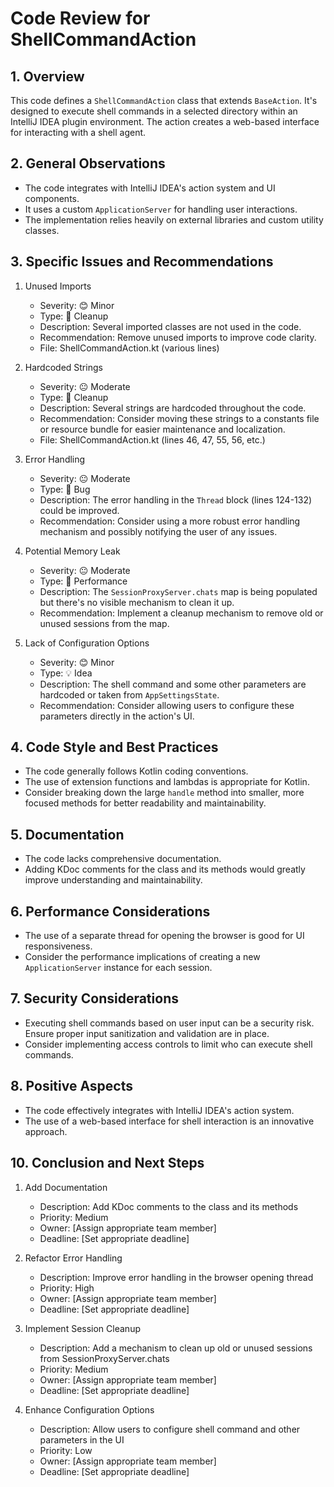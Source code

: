 # Code Review for ShellCommandAction

## 1. Overview

This code defines a `ShellCommandAction` class that extends `BaseAction`. It's designed to execute shell commands in a selected directory within an IntelliJ IDEA plugin environment. The action creates a web-based interface for interacting with a shell agent.

## 2. General Observations

- The code integrates with IntelliJ IDEA's action system and UI components.
- It uses a custom `ApplicationServer` for handling user interactions.
- The implementation relies heavily on external libraries and custom utility classes.

## 3. Specific Issues and Recommendations

1. Unused Imports
   - Severity: 😊 Minor
   - Type: 🧹 Cleanup
   - Description: Several imported classes are not used in the code.
   - Recommendation: Remove unused imports to improve code clarity.
   - File: ShellCommandAction.kt (various lines)

2. Hardcoded Strings
   - Severity: 😐 Moderate
   - Type: 🧹 Cleanup
   - Description: Several strings are hardcoded throughout the code.
   - Recommendation: Consider moving these strings to a constants file or resource bundle for easier maintenance and localization.
   - File: ShellCommandAction.kt (lines 46, 47, 55, 56, etc.)

3. Error Handling
   - Severity: 😐 Moderate
   - Type: 🐛 Bug
   - Description: The error handling in the `Thread` block (lines 124-132) could be improved.
   - Recommendation: Consider using a more robust error handling mechanism and possibly notifying the user of any issues.

4. Potential Memory Leak
   - Severity: 😐 Moderate
   - Type: 🚀 Performance
   - Description: The `SessionProxyServer.chats` map is being populated but there's no visible mechanism to clean it up.
   - Recommendation: Implement a cleanup mechanism to remove old or unused sessions from the map.

5. Lack of Configuration Options
   - Severity: 😊 Minor
   - Type: 💡 Idea
   - Description: The shell command and some other parameters are hardcoded or taken from `AppSettingsState`.
   - Recommendation: Consider allowing users to configure these parameters directly in the action's UI.

## 4. Code Style and Best Practices

- The code generally follows Kotlin coding conventions.
- The use of extension functions and lambdas is appropriate for Kotlin.
- Consider breaking down the large `handle` method into smaller, more focused methods for better readability and maintainability.

## 5. Documentation

- The code lacks comprehensive documentation.
- Adding KDoc comments for the class and its methods would greatly improve understanding and maintainability.

## 6. Performance Considerations

- The use of a separate thread for opening the browser is good for UI responsiveness.
- Consider the performance implications of creating a new `ApplicationServer` instance for each session.

## 7. Security Considerations

- Executing shell commands based on user input can be a security risk. Ensure proper input sanitization and validation are in place.
- Consider implementing access controls to limit who can execute shell commands.

## 8. Positive Aspects

- The code effectively integrates with IntelliJ IDEA's action system.
- The use of a web-based interface for shell interaction is an innovative approach.

## 10. Conclusion and Next Steps

1. Add Documentation
   - Description: Add KDoc comments to the class and its methods
   - Priority: Medium
   - Owner: [Assign appropriate team member]
   - Deadline: [Set appropriate deadline]

2. Refactor Error Handling
   - Description: Improve error handling in the browser opening thread
   - Priority: High
   - Owner: [Assign appropriate team member]
   - Deadline: [Set appropriate deadline]

3. Implement Session Cleanup
   - Description: Add a mechanism to clean up old or unused sessions from SessionProxyServer.chats
   - Priority: Medium
   - Owner: [Assign appropriate team member]
   - Deadline: [Set appropriate deadline]

4. Enhance Configuration Options
   - Description: Allow users to configure shell command and other parameters in the UI
   - Priority: Low
   - Owner: [Assign appropriate team member]
   - Deadline: [Set appropriate deadline]